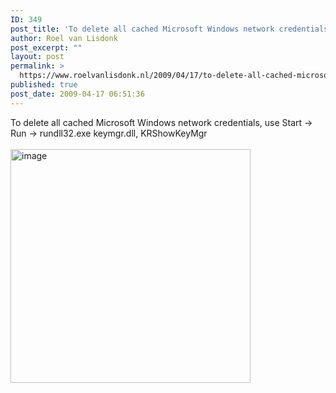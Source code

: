 ```yaml
---
ID: 349
post_title: 'To delete all cached Microsoft Windows network credentials, use Start -&gt; Run -&gt; rundll32.exe keymgr.dll, KRShowKeyMgr'
author: Roel van Lisdonk
post_excerpt: ""
layout: post
permalink: >
  https://www.roelvanlisdonk.nl/2009/04/17/to-delete-all-cached-microsoft-windows-network-credentials-use-start-run-rundll32exe-keymgrdll-krshowkeymgr-ok/
published: true
post_date: 2009-04-17 06:51:36
---
```

<p>To delete all cached Microsoft Windows network credentials, use Start -&gt; Run -&gt; rundll32.exe keymgr.dll, KRShowKeyMgr<br /><br /><a href="http://roelvanlisdonk.files.wordpress.com/2009/04/image1.png"><img style="border-bottom:0;border-left:0;border-top:0;border-right:0;" border="0" alt="image" src="http://roelvanlisdonk.files.wordpress.com/2009/04/image-thumb1.png" width="384" height="374"></a></p>